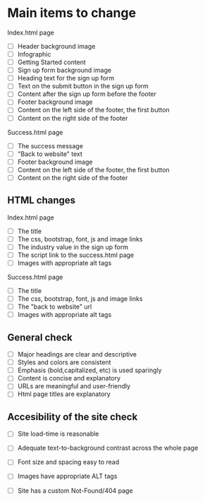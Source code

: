 # Main items to change
Index.html page
- [ ] Header background image
- [ ] Infographic
- [ ] Getting Started content
- [ ] Sign up form background image
- [ ] Heading text for the sign up form
- [ ] Text on the submit button in the sign up form
- [ ] Content after the sign up form before the footer
- [ ] Footer background image
- [ ] Content on the left side of the footer, the first button
- [ ] Content on the right side of the footer

Success.html page
- [ ] The success message
- [ ] "Back to website" text
- [ ] Footer background image
- [ ] Content on the left side of the footer, the first button
- [ ] Content on the right side of the footer

## HTML changes
Index.html page
- [ ] The title
- [ ] The css, bootstrap, font, js and image links
- [ ] The industry value in the sign up form
- [ ] The script link to the success.html page
- [ ] Images with appropriate alt tags

Success.html page
- [ ] The title
- [ ] The css, bootstrap, font, js and image links
- [ ] The "back to website" url
- [ ] Images with appropriate alt tags

## General check
- [ ] Major headings are clear and descriptive
- [ ] Styles and colors are consistent
- [ ] Emphasis (bold,capitalized, etc) is used sparingly
- [ ] Content is concise and explanatory
- [ ] URLs are meaningful and  user-friendly
- [ ] Html page titles are explanatory

## Accesibility of the site check
- [ ] Site load-time is reasonable
- [ ] Adequate text-to-background contrast across the whole page
- [ ] Font size and spacing easy to read
- [ ] Images have appropriate ALT tags
- [ ] Site has a custom Not-Found/404 page


